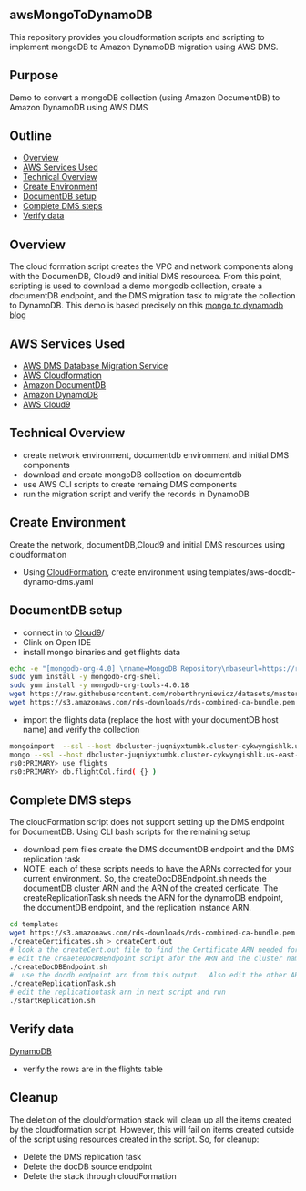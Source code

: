 ## awsMongoToDynamoDB
This repository provides you cloudformation scripts and scripting to implement mongoDB to Amazon DynamoDB migration using AWS DMS.

## Purpose
Demo to convert a mongoDB collection (using Amazon DocumentDB) to Amazon DynamoDB using AWS DMS

## Outline
- [Overview](#overview)
- [AWS Services Used](#aws-services-used)
- [Technical Overview](#technical-overview)
- [Create Environment](#create-environment)
- [DocumentDB setup](#documentdb-setup) 
- [Complete DMS steps](#complete-dms-steps)
- [Verify data](#verify-data)

## Overview
The cloud formation script creates the VPC and network components along with the DocumenDB, Cloud9 and initial DMS resourcea.  From this point, scripting is used to download a demo mongodb collection, create a documentDB endpoint, and the DMS migration task to migrate the collection to DynamoDB.  This demo is based precisely on this [mongo to dynamodb blog](https://aws.amazon.com/blogs/database/performing-a-live-migration-from-a-mongodb-cluster-to-amazon-dynamodb/)

## AWS Services Used

* [AWS DMS Database Migration Service](https://aws.amazon.com/dms/)
* [AWS Cloudformation](https://aws.amazon.com/cloudformation/)
* [Amazon DocumentDB](https://aws.amazon.com/documentdb/)
* [Amazon DynamoDB](https://aws.amazon.com/dynamodb/)
* [AWS Cloud9](https://aws.amazon.com/cloud9/)

## Technical Overview

* create network environment, documentdb environment and initial DMS components
* download and create mongoDB collection on documentdb
* use AWS CLI scripts to create remaing DMS components
* run the migration script and verify the records in DynamoDB

## Create Environment
Create the network, documentDB,Cloud9 and initial DMS resources using cloudformation

* Using [CloudFormation](https://console.aws.amazon.com/cloudformation/), create environment using templates/aws-docdb-dynamo-dms.yaml

## DocumentDB setup 
* connect in to [Cloud9](https://console.aws.amazon.com/cloud9)/ 
* Clink on Open IDE
* install mongo binaries and get flights data
```bash
echo -e "[mongodb-org-4.0] \nname=MongoDB Repository\nbaseurl=https://repo.mongodb.org/yum/amazon/2013.03/mongodb-org/4.0/x86_64/\ngpgcheck=1 \nenabled=1 \ngpgkey=https://www.mongodb.org/static/pgp/server-4.0.asc" | sudo tee /etc/yum.repos.d/mongodb-org-4.0.repo
sudo yum install -y mongodb-org-shell
sudo yum install -y mongodb-org-tools-4.0.18
wget https://raw.githubusercontent.com/roberthryniewicz/datasets/master/airline-dataset/flights/flights.csv
wget https://s3.amazonaws.com/rds-downloads/rds-combined-ca-bundle.pem
```
* import the flights data (replace the host with your documentDB host name) and verify the collection
```bash
mongoimport  --ssl --host dbcluster-juqniyxtumbk.cluster-cykwyngishlk.us-east-1.docdb.amazonaws.com:27017 --sslCAFile rds-combined-ca-bundle.pem --username dbmaster --password dbmaster123 --type csv --file flights.csv --collection=flightCol --db=flights --headerline
mongo --ssl --host dbcluster-juqniyxtumbk.cluster-cykwyngishlk.us-east-1.docdb.amazonaws.com:27017 --sslCAFile rds-combined-ca-bundle.pem --username dbmaster --password dbmaster123
rs0:PRIMARY> use flights
rs0:PRIMARY> db.flightCol.find( {} )
```
## Complete DMS steps
The cloudFormation script does not support setting up the DMS endpoint for DocumentDB.  Using CLI bash scripts for the remaining setup
* download pem files create the DMS documentDB endpoint and the DMS replication task
* NOTE:  each of these scripts needs to have the ARNs corrected for your current environment.  So, the createDocDBEndpoint.sh needs the documentDB cluster ARN and the ARN of the created cerficate.  The createReplicationTask.sh needs the ARN for the dynamoDB endpoint, the documentDB endpoint, and the replication instance ARN.
```bash
cd templates
wget https://s3.amazonaws.com/rds-downloads/rds-combined-ca-bundle.pem
./createCertificates.sh > createCert.out
# look a the createCert.out file to find the Certificate ARN needed for next script.
# edit the creaeteDocDBEndpoint script afor the ARN and the cluster name.  Then run
./createDocDBEndpoint.sh
#  use the docdb endpoint arn from this output.  Also edit the other ARN's for this environment
./createReplicationTask.sh
# edit the replicationtask arn in next script and run
./startReplication.sh
```
## Verify data
[DynamoDB](https://console.aws.amazon.com/dynamodb)
* verify the rows are in the flights table
## Cleanup
The deletion of the clouldformation stack will clean up all the items created by the cloudformation script.  However, this will fail on items created outside of the script using resources created in the script.  So, for cleanup:
* Delete the DMS replication task
* Delete the docDB source endpoint
* Delete the stack through cloudFormation
